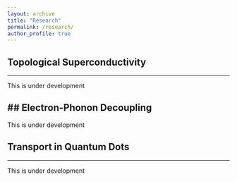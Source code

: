 ```yaml
---
layout: archive
title: "Research"
permalink: /research/
author_profile: true
---
```



## Topological Superconductivity
------
This is under development

## Electron-Phonon Decoupling
------
This is under development

## Transport in Quantum Dots
------
This is under development
